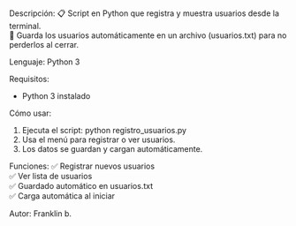 Descripción:
📋 Script en Python que registra y muestra usuarios desde la terminal.  
💾 Guarda los usuarios automáticamente en un archivo (usuarios.txt) para no perderlos al cerrar.

Lenguaje: Python 3

Requisitos:
- Python 3 instalado

Cómo usar:
1. Ejecuta el script: python registro_usuarios.py
2. Usa el menú para registrar o ver usuarios.
3. Los datos se guardan y cargan automáticamente.

Funciones:
✅ Registrar nuevos usuarios  
✅ Ver lista de usuarios  
✅ Guardado automático en usuarios.txt  
✅ Carga automática al iniciar

Autor: Franklin b.
